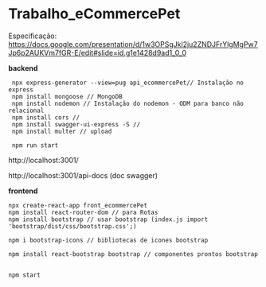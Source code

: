 # Trabalho_eCommercePet


 Especificação: https://docs.google.com/presentation/d/1w3OPSgJkl2ju2ZNDJFrYlgMgPw7Jp6p2AUKVm7fGR-E/edit#slide=id.g1e1428d9ad1_0_0

**backend**
```
 npx express-generator --view=pug api_ecommercePet// Instalação no express
 npm install mongoose // MongoDB
 npm install nodemon // Instalação do nodemon - ODM para banco não relacional
 npm install cors //
 npm install swagger-ui-express -S //
 npm install multer // upload

 npm run start 

```
http://localhost:3001/

http://localhost:3001/api-docs (doc swagger)


**frontend**
```
npx create-react-app front_ecommercePet
npm install react-router-dom // para Rotas
npm install bootstrap // usar bootstrap (index.js import 'bootstrap/dist/css/bootstrap.css';)

npm i bootstrap-icons // bibliotecas de icones bootstrap

npm install react-bootstrap bootstrap // componentes prontos bootstrap


npm start

```